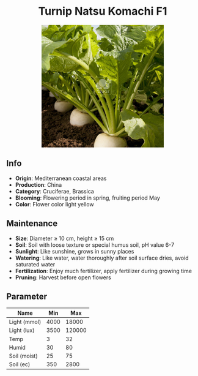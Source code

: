<h1 align='center'>Turnip Natsu Komachi F1</h1>
<p align="center">
    <img 
        align='center'
        width='320'
        src="../images/turnip natsu komachi f1.png" 
        alt='Turnip Natsu Komachi F1' />
</p>

## Info

 - **Origin**: Mediterranean coastal areas
 - **Production**: China
 - **Category**: Cruciferae, Brassica
 - **Blooming**: Flowering period in spring, fruiting period May
 - **Color**: Flower color light yellow

## Maintenance

 - **Size**: Diameter ≥ 10 cm, height ≥ 15 cm
 - **Soil**: Soil with loose texture or special humus soil, pH value 6-7
 - **Sunlight**: Like sunshine, grows in sunny places
 - **Watering**: Like water, water thoroughly after soil surface dries, avoid saturated water
 - **Fertilization**: Enjoy much fertilizer, apply fertilizer during growing time
 - **Pruning**: Harvest before open flowers

## Parameter

| Name         | Min  | Max   |
|--------------|------|-------|
| Light (mmol) | 4000 | 18000  |
| Light (lux)  | 3500 | 120000 |
| Temp         | 3    | 32    |
| Humid        | 30   | 80    |
| Soil (moist) | 25   | 75    |
| Soil (ec)    | 350  | 2800  |